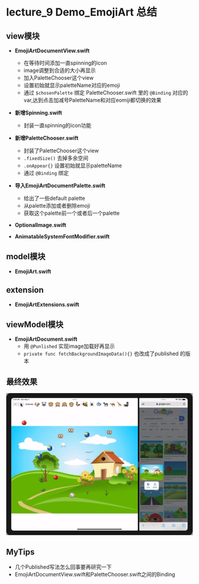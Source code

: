 # lecture_9 Demo_EmojiArt 总结
## view模块
- **EmojiArtDocumentView.swift**
    + 在等待时间添加一直spinning的icon
    + image调整到合适的大小再显示
    + 加入PaletteChooser这个view
    + 设置初始就显示paletteName对应的emoji
    + 通过 `$chosenPalette` 绑定 PaletteChooser.swift 里的 `@Binding` 对应的 var,达到点击加减号PaletteName和对应eomiji都切换的效果

- **新增Spinning.swift**
    + 封装一直spinning的icon功能

- **新增PaletteChooser.swift**
    + 封装了PaletteChooser这个view
    + `.fixedSize()` 去掉多余空间
    + `.onAppear{}` 设置初始就显示paletteName
    + 通过 `@Binding` 绑定

- **导入EmojiArtDocumentPalette.swift**
    + 给出了一些default palette
    + 从palette添加或者删除emoji
    + 获取这个palette前一个或者后一个palette

- **OptionalImage.swift**

- **AnimatableSystemFontModifier.swift**

## model模块
- **EmojiArt.swift**

## extension
- **EmojiArtExtensions.swift**

## viewModel模块
- **EmojiArtDocument.swift**
    + 用 `@Punlished` 实现image加载好再显示
    + `private func fetchBackgroundImageData(){}` 也改成了published 的版本

## 最终效果
![](./MyDemo_9效果图.png)

## MyTips
- 几个Published写法怎么回事要再研究一下
- EmojiArtDocumentView.swift和PaletteChooser.swift之间的Binding